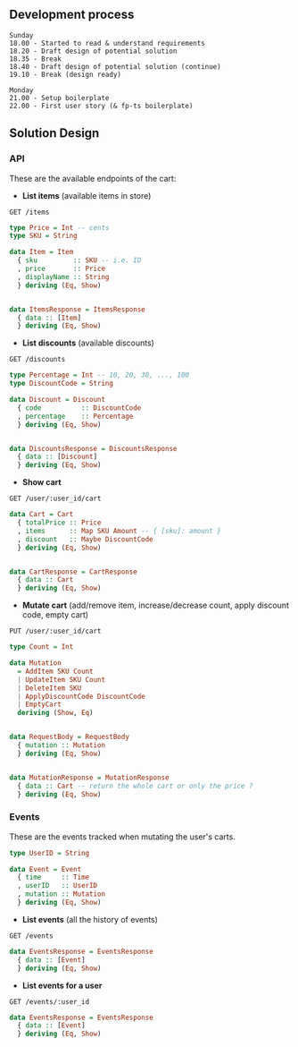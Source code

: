 ## Development process

```
Sunday
18.00 - Started to read & understand requirements
18.20 - Draft design of potential solution
18.35 - Break
18.40 - Draft design of potential solution (continue)
19.10 - Break (design ready)

Monday
21.00 - Setup boilerplate
22.00 - First user story (& fp-ts boilerplate)
```

## Solution Design

### API

These are the available endpoints of the cart:

- **List items** (available items in store)

```
GET /items
```

```haskell
type Price = Int -- cents
type SKU = String

data Item = Item
  { sku         :: SKU -- i.e. ID
  , price       :: Price
  , displayName :: String
  } deriving (Eq, Show)


data ItemsResponse = ItemsResponse
  { data :: [Item]
  } deriving (Eq, Show)
```

- **List discounts** (available discounts)

```
GET /discounts
```

```haskell
type Percentage = Int -- 10, 20, 30, ..., 100
type DiscountCode = String

data Discount = Discount
  { code          :: DiscountCode
  , percentage    :: Percentage
  } deriving (Eq, Show)


data DiscountsResponse = DiscountsResponse
  { data :: [Discount]
  } deriving (Eq, Show)
```

- **Show cart**

```
GET /user/:user_id/cart
```

```haskell
data Cart = Cart
  { totalPrice :: Price
  , items      :: Map SKU Amount -- { [sku]: amount }
  , discount   :: Maybe DiscountCode
  } deriving (Eq, Show)


data CartResponse = CartResponse
  { data :: Cart
  } deriving (Eq, Show)
```

- **Mutate cart** (add/remove item, increase/decrease count, apply discount
  code, empty cart)

```
PUT /user/:user_id/cart
```

```haskell
type Count = Int

data Mutation
  = AddItem SKU Count
  | UpdateItem SKU Count
  | DeleteItem SKU
  | ApplyDiscountCode DiscountCode
  | EmptyCart
  deriving (Show, Eq)


data RequestBody = RequestBody
  { mutation :: Mutation
  } deriving (Eq, Show)


data MutationResponse = MutationResponse
  { data :: Cart -- return the whole cart or only the price ?
  } deriving (Eq, Show)
```

### Events

These are the events tracked when mutating the user's carts.

```haskell
type UserID = String

data Event = Event
  { time     :: Time
  , userID   :: UserID
  , mutation :: Mutation
  } deriving (Eq, Show)
```

- **List events** (all the history of events)

```
GET /events
```

```haskell
data EventsResponse = EventsResponse
  { data :: [Event]
  } deriving (Eq, Show)
```

- **List events for a user**

```
GET /events/:user_id
```

```haskell
data EventsResponse = EventsResponse
  { data :: [Event]
  } deriving (Eq, Show)
```
